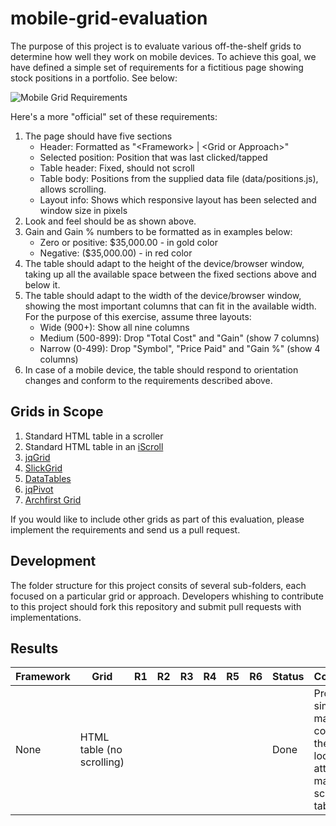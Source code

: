 mobile-grid-evaluation
======================

The purpose of this project is to evaluate various off-the-shelf grids to determine how well they work
on mobile devices. To achieve this goal, we have defined a simple set of requirements for a fictitious
page showing stock positions in a portfolio. See below:

![Mobile Grid Requirements](https://raw.github.com/archfirst/mobile-grid-evaluation/master/docs/mobile-grid-requirements.png)

Here's a more "official" set of these requirements:

1. The page should have five sections
    * Header: Formatted as "\<Framework\> | \<Grid or Approach\>"
    * Selected position: Position that was last clicked/tapped
    * Table header: Fixed, should not scroll
    * Table body: Positions from the supplied data file (data/positions.js), allows scrolling.
    * Layout info: Shows which responsive layout has been selected and window size in pixels
2. Look and feel should be as shown above.
3. Gain and Gain % numbers to be formatted as in examples below:
    * Zero or positive: $35,000.00 - in gold color
    * Negative: ($35,000.00) - in red color
4. The table should adapt to the height of the device/browser window, taking up all the available
space between the fixed sections above and below it.
5. The table should adapt to the width of the device/browser window, showing the most important
columns that can fit in the available width. For the purpose of this exercise, assume three layouts:
    * Wide (900+): Show all nine columns
    * Medium (500-899): Drop "Total Cost" and "Gain" (show 7 columns)
    * Narrow (0-499): Drop "Symbol", "Price Paid" and "Gain %" (show 4 columns)
6. In case of a mobile device, the table should respond to orientation changes and conform to the
requirements described above.

Grids in Scope
--------------
1. Standard HTML table in a scroller
2. Standard HTML table in an [iScroll](http://cubiq.org/iscroll-4)
3. [jqGrid](http://www.trirand.com)
4. [SlickGrid](https://github.com/mleibman/SlickGrid/wiki)
5. [DataTables](http://www.datatables.net)
6. [jqPivot](https://github.com/roblarsen/jqPivot)
7. [Archfirst Grid](https://archfirst.googlecode.com/svn/trunk/html/libs/archfirst/jquery-afgrid)

If you would like to include other grids as part of this evaluation, please implement the requirements
and send us a pull request.

Development
-----------
The folder structure for this project consits of several sub-folders, each focused on a particular
grid or approach. Developers whishing to contribute to this project should fork this repository and
submit pull requests with implementations.

Results
-------
<table>
    <thead>
        <tr>
            <th>Framework</th>
            <th>Grid</th>
            <th>R1</th>
            <th>R2</th>
            <th>R3</th>
            <th>R4</th>
            <th>R5</th>
            <th>R6</th>
            <th>Status</th>
            <th>Comments</th>
        </tr>
    </thead>
    <tbody>
        <tr>
            <td>None</td>
            <td>HTML table (no scrolling)</td>
            <td></td>
            <td></td>
            <td></td>
            <td></td>
            <td></td>
            <td></td>
            <td>Done</td>
            <td>Provides simple markup to conform to the desired look. No attempt to make a scrolling table</td>
        </tr>
    </tbody>
</table>